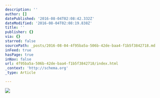 ```yaml
---
description: ''
author: []
datePublished: '2016-08-04T02:08:42.332Z'
dateModified: '2016-08-04T02:08:19.838Z'
title: ''
publisher: {}
via: {}
starred: false
sourcePath: _posts/2016-08-04-4f95ba5a-506b-42de-baa4-f1b5f3842718.md
inFeed: true
hasPage: true
inNav: false
url: 4f95ba5a-506b-42de-baa4-f1b5f3842718/index.html
_context: 'http://schema.org'
_type: Article

---
```

![](https://the-grid-user-content.s3-us-west-2.amazonaws.com/21112e0a-cb28-43d7-8c28-bef9c00c80d7.jpg)